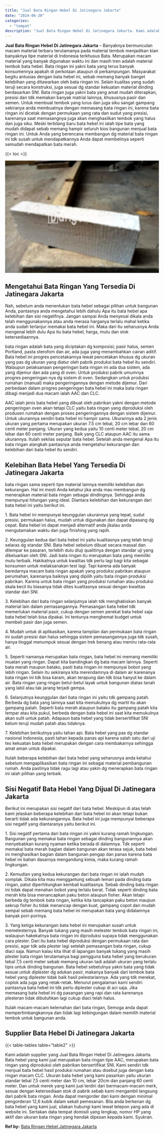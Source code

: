 ```yaml
---
title: "Jual Bata Ringan Hebel Di Jatinegara Jakarta"
date: "2024-06-20"
categories: 
  - "tempat"
description: "Jual Bata Ringan Hebel Di Jatinegara Jakarta. Kami adalah supplier yang Jual Bata Ringan Hebel Di Jatinegara Jakarta. Bata hebel yang kami jual merupakan bat..."
---
```


**Jual Bata Ringan Hebel Di Jatinegara Jakarta** – Banyaknya bermunculan macam material terbaru terutamanya pada material tembok menjadikan kian banyaknya tipe material di Indonesia terkhusus Bata. Merupakan macam material yang banyak digunakan waktu ini dan masih tren adalah material tembok bata hebel. Bata ringan ini yakni bata yang terus banyak konsumennya apakah di perkotaan ataupun di perkampungan. Masyarakat begitu antusias dengan bata hebel ini, sebab memang banyak banget kelebihan yang ditawarkan oleh bata ringan ini. Selain kualitas yang sudah teruji secara konstruksi, juga sesuai dg standar kekuatan material dinding berdasarkan SNI. Bata ringan juga yakni bata yang amat mudah diterapkan, presisi dan tdk memakan banyak matrial lainnya, khususnya pasir dan semen. Untuk membuat tembok yang lurus dan juga siku sangat gampang sekiranya anda membuatnya dengan memasang bata ringan ini, karena bata ringan ini dicetak dengan permukaan yang rata dan sudut yang presisi, karenanya saat memasangnya juga akan menghasilkan tembok yang halus dan juga siku. Meski terbilang baru bata hebel ini ialah tipe bata yang mudah didapat sebab memang hampir seluruh kios bangunan menjual bata ringan ini. Untuk Anda yang berencana membangun dg material bata ringan ini tdk susah untuk mendapatkannya Anda dapat membelinya seperti semudah mendapatkan bata merah.

{{< toc >}}

![Jual Bata Ringan Hebel Di Jatinegara Jakarta](/images/jual-hebel-murah-04.png)

## Mengetahui Bata Ringan Yang Tersedia Di Jatinegara Jakarta

Nah, sebelum anda menentukan bata hebel sebagai pilihan untuk bangunan Anda, pantasnya anda mengetahui lebih dahulu Apa itu bata hebel apa kelebihan dan sisi negatifnya. Jangan sampai Anda menyesal dikala anda telah menggunakannya atau anda merasa harganya terlalu mahal ketika anda sudah terlanjur memakai bata hebel ini. Maka dari itu seharusnya Anda mengenal lebih dulu Apa itu bata hebel, harga, mutu dan stok ketersediaannya.

bata ringan adalah bata yang diciptakan dg komposisi; pasir halus, semen Portland, pasta sterofom dan air, ada juga yang menambahkan cairan aditif. Bata hebel ini progres pencetakannya lewat pencetakan khusus dg ukuran yang pas dg ukuran yang diatur oleh pabrik produksi bata hebel itu sendiri. Walaupun pelaksanaan pengeringan bata ringan ini ada dua sistem, ada yang dijemur dan ada yang di oven. Untuk produksi pabrik umumnya progres pengeringan nya dg sistem di oven. Sedangkan untuk produksi rumahan (manual) maka pengeringannya dengan metode dijemur. Dari perbedaan dalam progres pengeringan bata hebel ini maka bata ringan dibagi menjadi dua macam ialah AAC dan CLC.

AAC ialah jenis bata hebel yang dibuat oleh pabrikan yakni dengan metode pengeringan oven akan tetapi CLC yaitu bata ringan yang diproduksi oleh produsen rumahan dengan proses pengeringannya dengan sistem dijemur. Untuk ukurannya sendiri bata hebel ini hampir sama. Ukurannya ada 2 jenis ukuran yang pertama merupakan ukuran 7.5 cm tebal, 20 cm lebar dan 60 centi meter panjang. Ukuran yang kedua yaitu 10 centi meter tebal, 20 cm lebar dan 60 centi meter panjang. Baik yang CLC ataupun AAC itu sama ukurannya. Itulah sekilas seputar bata hebel. Setelah anda mengenal Apa itu bata ringan alangkah pantasnya anda mengetahui kekurangan dan kelebihan dari bata hebel itu sendiri.

## Kelebihan Bata Hebel Yang Tersedia Di Jatinegara Jakarta

bata ringan sama seperti tipe material lainnya memiliki kelebihan dan kekurangan. Hal ini mesti Anda ketahui jika anda mau membangun dg menerapkan material bata ringan sebagai dindingnya. Sehingga anda mempunyai hitungan yang ideal. Diantara kelebihan dan kekurangan dari bata hebel ini yaitu berikut ini.

1\. Bata hebel ini mempunyai keunggulan ukurannya yang tepat, sudut presisi, permukaan halus, mudah untuk digunakan dan dapat dipasang dg cepat. Bata hebel ini dapat menjadi alternatif anda jikalau anda mengutamakan waktu dan juga finishing yang rapih.

2\. Keunggulan kedua dari bata hebel ini yaitu kualitasnya yang telah teruji selaras dg standar SNI. Bata hebel sebelum dibuat secara massal dan dilempar ke pasaran, terlebih dulu diuji qualitinya dengan standar uji yang dikeluarkan oleh SNI. Jadi bata ringan itu merupakan bata yang memiliki mutu terbaik. Hakikatnya untuk kwalitas tdk perlu lagi bagi kita sebagai konsumen untuk melaksanakan test lagi. Tapi karena ada banyak beredarnya macam bata ringan apakah yang produksi pabrikan ataupun perumahan, karenanya baiknya yang dipilih yaitu bata ringan produksi pabrikan. Karena untuk bata ringan yang produksi rumahan atau produksi skala kecil itu biasanya tidak dites kualitasnya sesuai dengan kwalitas standar dari SNI.

3\. Kelebihan dari bata ringan selanjutnya ialah tdk menghabiskan banyak material lain dalam pemasangannya. Pemasangan bata hebel tdk memerlukan material pasir, cukup dengan semen perekat bata hebel saja bata hebel telah bisa dipakai. Ini tentunya menghemat budget untuk membeli pasir dan juga semen.

4\. Mudah untuk di aplikasikan, karena tampilan dan permukaan bata ringan ini sudah presisi dan halus sehingga sistem pemasangannya juga tdk susah, hanya tinggal menumpuk sesuai dengan trek benang atau meniru rata-rata air.

5\. Seperti namanya merupakan bata ringan, bata hebel ini memang memiliki muatan yang ringan. Dapat kita bandingkan dg bata macam lainnya. Seperti bata merah maupun batako, pasti bata ringan ini mempunyai bobot yang lebih ringan. Selain itu sekiranya kita merendamnya di dalam air karenanya bata ringan ini tdk bisa karam, akan terapung dan tdk bisa hanyut ke dalam air. Bata ringan yang ringan betul-betul layak untuk bangunan diatas tanah yang labil atau tak jarang terjadi gempa.

6\. Selanjutnya keunggulan dari bata ringan ini yaitu tdk gampang patah. Berbeda dg bata yang lainnya saat kita memukulnya dg martil itu akan gampang patah. Seperti bata merah ataupun batako itu gampang patah kita lempar atau kita pukul, berbeda dengan bata hebel ini saat kita memukulnya akan sulit untuk patah. Adapaun bata hebel yang tidak bersertifikat SNI belum teruji mudah patah atau tidaknya.

7\. Kelebihan berikutnya yaitu tahan api. Bata hebel yang pas dg standar nasional Indonesia, pasti tahan kepada panas api karena salah satu dari uji tes kekuatan bata hebel merupakan dengan cara membakarnya sehingga amat aman untuk dipakai.

Itulah beberapa kelebihan dari bata hebel yang seharusnya anda ketahui sebelum mengaplikasikan bata ringan ini sebagai material pembangunan rumah. Anda pastinya tidak ragu lagi atau yakin dg menerapkan bata ringan ini ialah pilihan yang terbaik.

## Sisi Negatif Bata Hebel Yang Dijual Di Jatinegara Jakarta

Berikut ini merupakan sisi negatif dari bata hebel. Meskipun di atas telah kami jelaskan beberapa kelebihan dari bata hebel ini akan tetapi bukan berarti tidak ada kekurangannya. Bata hebel ini juga mempunyai beberapa sisi negatif yang diantaranya yaitu berikut ini.

1\. Sisi negatif pertama dari bata ringan ini yakni kurang ramah lingkungan. Bangunan yang memakai bata ringan sebagai dinding bangunannya akan menyebabkan kurang nyaman ketika berada di dalamnya. Tdk seperti memakai bata merah bagian dalam bangunan akan terasa sejuk, bata hebel ini menghasilkan bagian dalam bangunan pengap dan panas karena bata hebel ini bahan dasarnya mengandung kimia, maka kurang ramah lingkungan.

2\. Kemudian yang kedua kekurangan dari bata ringan ini ialah mudah somplak. Dikala kita mau menggantung sebuah lemari pada dinding bata ringan, patut diperhitungkan kembali kualitasnya. Sebab dinding bata ringan ini tidak dapat menahan bobot yang terlalu berat. Tidak seperti dinding bata merah kita bisa menancapkan paku beton ataupun fisher. Akan tetapi berbeda dg tembok bata ringan, ketika kita tancapkan paku beton maupun sekrup fisher itu tidak menancap dengan kuat, gampang copot dan mudah sempal sebab memang bata hebel ini merupakan bata yang didalamnya banyak pori-porinya.

3\. Yang ketiga kekurangan bata hebel ini merupakan susah untuk memelesternya. Banyak tukang yang masih melester tembok bata ringan ini, walaupun hakekatnya bata ringan ini diproduksi supaya tidak menggunakan cara plester. Dari itu bata hebel diproduksi dengan permukaan rata dan presisi, agar tdk ada plester lagi setelah pemasangan bata ringan, cukup diaci saja. Namun kalau kita lihat di lapangan banyak tukang yang masih plester bata ringan terutamanya bagi pengguna bata hebel yang berukuran tebal 7,5 centi meter sebab memang ukuran tadi adalah ukuran yang terlalu tipis untuk dinding bangunan. Bata hebel sebetulnya yakni bata yang tidak sesuai untuk diplester dg adukan pasir, makanya banyak dari tembok bata hebel yang diplester tidak baik hasil pelestariannya. Ada yang tdk merekat, coplok ada juga yang retak-retak. Menurut pengalaman kami sendiri pantasnya bata hebel ini tdk perlu diplester cukup di aci saja. Jika memasang bata hebel ini dg pasangan yang rapi dan rata karenanya plesteran tidak dibutuhkan lagi cukup diaci telah halus.

Itulah macam-macam kelemahan dari bata ringan, Semoga anda dapat mempertimbangkannya dan tidak lagi kebingungan dalam memilih material tembok untuk bangunan anda.

## Supplier Bata Hebel Di Jatinegara Jakarta

{{< table-tables table="table2" >}}

Kami adalah supplier yang Jual Bata Ringan Hebel Di Jatinegara Jakarta. Bata hebel yang kami jual merupakan bata ringan tipe AAC, merupakan bata ringan yang diproduksi oleh pabrikan bersertifikat SNI. Kami sendiri tdk menjual bata hebel hasil produksi rumahan atau disebut juga dengan bata ringan macam CLC. Ukuran bata hebel yang kami pasarkan yaitu ukuran standar tebal 7,5 centi meter dan 10 cm, lebar 20cm dan panjang 60 centi meter. Dan untuk merek yang kami jual terdiri dari bermacam-macam merk, sesuai dengan ketersediaan stok di pabrik sebab kami mengambil langsung dari pabrik bata ringan. Anda dapat mengorder dari kami dengan minimal pengorderan 12,6 kubik dalam sekali pemesanan. Bila anda berkenan dg bata hebel yang kami jual, silakan hubungi kami lewat telepon yang ada di website ini. Sertakan data tempat domisili yang lengkap, nomor HP yang aktif dan ukuran bata ringan yang hendak dipesan kepada kami. Syukran.

**Ref by:** [Bata Ringan Hebel Jatinegara Jakarta](https://id.wikipedia.org/wiki/Bata)
